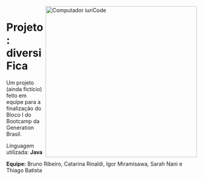 <img src="https://raw.githubusercontent.com/MicaelliMedeiros/micaellimedeiros/master/image/computer-illustration.png" min-width="400px" max-width="400px" width="400px" align="right" alt="Computador iuriCode">

<p align="left"><h1><strong>Projeto: diversiFica</h1></strong>
</p>

<p align="left">Um projeto (ainda fictício) feito em equipe para a finalização do Bloco I do Bootcamp da Generation Brasil.
<br>
</p>
<p align="left">Linguagem utilizada: <strong>Java</strong>
<br>
</p>
<p align="left"><strong>Equipe:</strong> Bruno Ribeiro, Catarina Rinaldi, Igor Miramisawa, Sarah Nani e Thiago Batista
<br>
</p>
